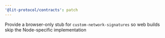 ```yaml
---
'@lit-protocol/contracts': patch
---
```


Provide a browser-only stub for `custom-network-signatures` so web builds skip the Node-specific implementation
